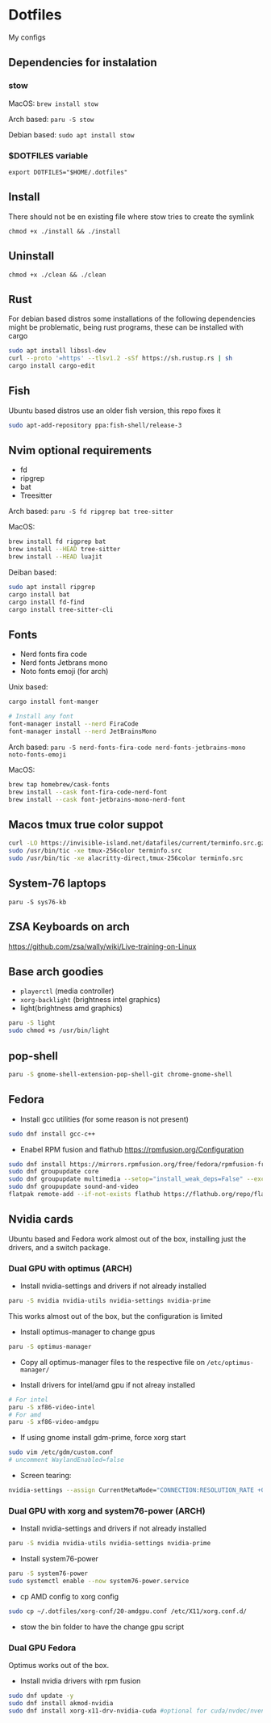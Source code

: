 # Dotfiles
My configs

## Dependencies for instalation
### stow
MacOS: `brew install stow`

Arch based: `paru -S stow`

Debian based: `sudo apt install stow`

### $DOTFILES variable
`export DOTFILES="$HOME/.dotfiles"`

## Install
There should not be en existing file where stow tries to create the symlink

`chmod +x ./install && ./install`

## Uninstall

`chmod +x ./clean && ./clean`

## Rust 
For debian based distros some installations of the following dependencies might be problematic, 
being rust programs, these can be installed with cargo

```sh
sudo apt install libssl-dev
curl --proto '=https' --tlsv1.2 -sSf https://sh.rustup.rs | sh
cargo install cargo-edit
```
## Fish
Ubuntu based distros use an older fish version, this repo fixes it
```sh
sudo apt-add-repository ppa:fish-shell/release-3
```

## Nvim optional requirements
* fd
* ripgrep
* bat
* Treesitter

Arch based: `paru -S fd ripgrep bat tree-sitter`

MacOS:
```sh
brew install fd rigprep bat
brew install --HEAD tree-sitter
brew install --HEAD luajit
```

Deiban based:
```sh
sudo apt install ripgrep
cargo install bat
cargo install fd-find
cargo install tree-sitter-cli
```

## Fonts
* Nerd fonts fira code
* Nerd fonts Jetbrans mono
* Noto fonts emoji (for arch)

Unix based: 
```sh
cargo install font-manger

# Install any font
font-manager install --nerd FiraCode
font-manager install --nerd JetBrainsMono
```

Arch based: `paru -S nerd-fonts-fira-code nerd-fonts-jetbrains-mono noto-fonts-emoji`

MacOS:

```sh
brew tap homebrew/cask-fonts
brew install --cask font-fira-code-nerd-font
brew install --cask font-jetbrains-mono-nerd-font
```

## Macos tmux true color suppot

```sh
curl -LO https://invisible-island.net/datafiles/current/terminfo.src.gz && gunzip terminfo.src.gz
sudo /usr/bin/tic -xe tmux-256color terminfo.src
sudo /usr/bin/tic -xe alacritty-direct,tmux-256color terminfo.src
```

## System-76 laptops
`paru -S sys76-kb`

## ZSA Keyboards on arch
https://github.com/zsa/wally/wiki/Live-training-on-Linux

## Base arch goodies
- `playerctl` (media controller)
- `xorg-backlight` (brightness intel graphics)
- light(brightness amd graphics)
```sh
paru -S light
sudo chmod +s /usr/bin/light
```

## pop-shell
```sh
paru -S gnome-shell-extension-pop-shell-git chrome-gnome-shell
```

## Fedora

* Install gcc utilities (for some reason is not present)
```sh
sudo dnf install gcc-c++
```

* Enabel RPM fusion and flathub
https://rpmfusion.org/Configuration

```sh
sudo dnf install https://mirrors.rpmfusion.org/free/fedora/rpmfusion-free-release-$(rpm -E %fedora).noarch.rpm https://mirrors.rpmfusion.org/nonfree/fedora/rpmfusion-nonfree-release-$(rpm -E %fedora).noarch.rpm
sudo dnf groupupdate core
sudo dnf groupupdate multimedia --setop="install_weak_deps=False" --exclude=PackageKit-gstreamer-plugin
sudo dnf groupupdate sound-and-video
flatpak remote-add --if-not-exists flathub https://flathub.org/repo/flathub.flatpakrepo
```

## Nvidia cards
Ubuntu based and Fedora work almost out of the box, installing just the drivers, and a switch package.

### Dual GPU with optimus (ARCH)
* Install nvidia-settings and drivers if not already installed
```sh
paru -S nvidia nvidia-utils nvidia-settings nvidia-prime
```

This works almost out of the box, but the configuration is limited

* Install optimus-manager to change gpus
```sh 
paru -S optimus-manager
```

* Copy all optimus-manager files to the respective file on `/etc/optimus-manager/`

* Install drivers for intel/amd gpu if not alreay installed
```sh
# For intel
paru -S xf86-video-intel
# For amd
paru -S xf86-video-amdgpu
```

* If using gnome install gdm-prime, force xorg start
```sh
sudo vim /etc/gdm/custom.conf
# uncomment WaylandEnabled=false
```

* Screen tearing:
```sh
nvidia-settings --assign CurrentMetaMode="CONNECTION:RESOLUTION_RATE +0+0 { ForceFullCompositionPipeline = On }"
```

### Dual GPU with xorg and system76-power (ARCH)
* Install nvidia-settings and drivers if not already installed
```sh
paru -S nvidia nvidia-utils nvidia-settings nvidia-prime
```

* Install system76-power
```sh
paru -S system76-power
sudo systemctl enable --now system76-power.service
```

* cp AMD config to xorg config
```sh
sudo cp ~/.dotfiles/xorg-conf/20-amdgpu.conf /etc/X11/xorg.conf.d/
```

* stow the bin folder to have the change gpu script

### Dual GPU Fedora
Optimus works out of the box.

* Install nvidia drivers with rpm fusion
```sh
sudo dnf update -y 
sudo dnf install akmod-nvidia
sudo dnf install xorg-x11-drv-nvidia-cuda #optional for cuda/nvdec/nvenc support
```
